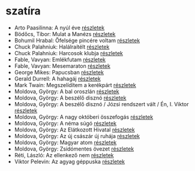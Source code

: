 # szatíra

- Arto Paasilinna: A nyúl éve [részletek](_details/Arto%20Paasilinna.md#id_634)
- Bödőcs, Tibor: Mulat a Manézs [részletek](_details/B%C3%B6d%C5%91cs%2C%20Tibor.md#id_1557)
- Bohumil Hrabal: Őfelsége pincére voltam [részletek](_details/Bohumil%20Hrabal.md#id_446)
- Chuck Palahniuk: Halálraítélt [részletek](_details/Chuck%20Palahniuk.md#id_1600)
- Chuck Palahniuk: Harcosok klubja [részletek](_details/Chuck%20Palahniuk.md#id_660)
- Fable, Vavyan: Emlékfutam [részletek](_details/Fable%2C%20Vavyan.md#id_1163)
- Fable, Vavyan: Mesemaraton [részletek](_details/Fable%2C%20Vavyan.md#id_1151)
- George Mikes: Papucsban [részletek](_details/George%20Mikes.md#id_406)
- Gerald Durrell: A hahagáj [részletek](_details/Gerald%20Durrell.md#id_865)
- Mark Twain: Megszelídítem a kerékpárt [részletek](_details/Mark%20Twain.md#id_936)
- Moldova, György: A bal oroszlán [részletek](_details/Moldova%2C%20Gy%C3%B6rgy.md#id_939)
- Moldova, György: A beszélő disznó [részletek](_details/Moldova%2C%20Gy%C3%B6rgy.md#id_1382)
- Moldova, György: A beszélő disznó / Józsi rendszert vált / Én, I. Viktor [részletek](_details/Moldova%2C%20Gy%C3%B6rgy.md#id_938)
- Moldova, György: A nagy októberi összefogás [részletek](_details/Moldova%2C%20Gy%C3%B6rgy.md#id_1362)
- Moldova, György: A néma súgó [részletek](_details/Moldova%2C%20Gy%C3%B6rgy.md#id_1384)
- Moldova, György: Az Elátkozott Hivatal [részletek](_details/Moldova%2C%20Gy%C3%B6rgy.md#id_1365)
- Moldova, György: Az új császár új ruhája [részletek](_details/Moldova%2C%20Gy%C3%B6rgy.md#id_1397)
- Moldova, György: Magyar atom [részletek](_details/Moldova%2C%20Gy%C3%B6rgy.md#id_1363)
- Moldova, György: Zsidómentes övezet [részletek](_details/Moldova%2C%20Gy%C3%B6rgy.md#id_1394)
- Réti, László: Az ellenkező nem [részletek](_details/R%C3%A9ti%2C%20L%C3%A1szl%C3%B3.md#id_1703)
- Viktor Pelevin: Az agyag géppuska [részletek](_details/Viktor%20Pelevin.md#id_834)